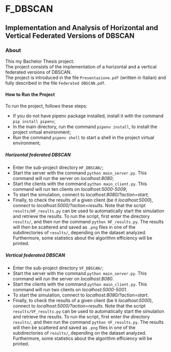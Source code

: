 # F_DBSCAN
## Implementation and Analysis of Horizontal and Vertical Federated Versions of DBSCAN
### About
This my Bachelor Thesis project.  
The project consists of the implementation of a horizontal and a vertical federated versions of DBSCAN.  
The project is introduced in the file `Presentazione.pdf` (written in Italian) and fully described in the file `Federated DBSCAN.pdf`.  
#### How to Run the Project
To run the project, follows these steps:
* If you do not have pipenv package installed, install it with the command `pip install pipenv`;
* In the main directory, run the command `pipenv install`, to install the project virtual environment;
* Run the command `pipenv shell` to start a shell in the project virtual environment;
##### Horizontal federated DBSCAN
* Enter the sub-project directory `HF_DBSCAN/`;
* Start the server with the command `python main_server.py`. This command will run the server on _localhost:8080_;
* Start the clients with the command `python main_client.py`. This command will run ten clients on _localhost:5000-5009_;
* To start the simulation, connect to _localhost:8080/?action=start_;
* Finally, to check the results of a given client (be it _localhost:5000_), connect to  _localhost:5000/?action=results_.
Note that the script `results/HF_results.py` can be used to automatically start the simulation and retrieve the results. To run the script, first enter the directory `results/`, and then run the command `python HF_results.py`. The results will then be scattered and saved as `.png` files in one of the subdirectories of `results/`, depending on the dataset analyzed. Furthermore, some statistics about the algorithm efficiency will be printed.
##### Vertical federated DBSCAN
* Enter the sub-project directory `VF_DBSCAN/`;
* Start the server with the command `python main_server.py`. This command will run the server on _localhost:8080_.
* Start the clients with the command `python main_client.py`. This command will run two clients on _localhost:5000-5001_.
* To start the simulation, connect to _localhost:8080/?action=start_.
* Finally, to check the results of a given client (be it _localhost:5000_), connect to  _localhost:5000/?action=results_.
Note that the script `results/VF_results.py` can be used to automatically start the simulation and retrieve the results. To run the script, first enter the directory `results/`, and then run the command `python VF_results.py`. The results will then be scattered and saved as `.png` files in one of the subdirectories of `results/`, depending on the dataset analyzed. Furthermore, some statistics about the algorithm efficiency will be printed.
